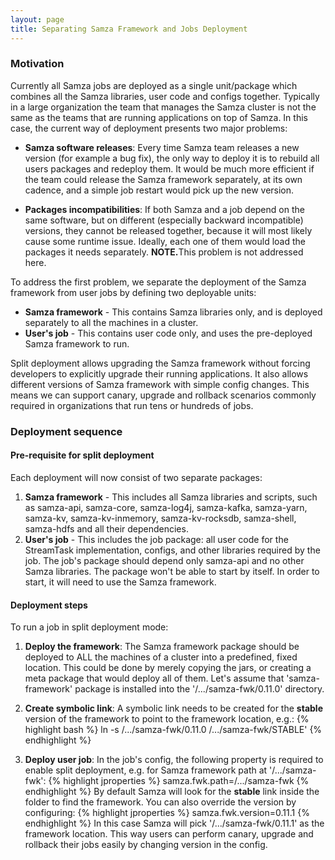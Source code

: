 ```yaml
---
layout: page
title: Separating Samza Framework and Jobs Deployment
---
```

<!--
   Licensed to the Apache Software Foundation (ASF) under one or more
   contributor license agreements.  See the NOTICE file distributed with
   this work for additional information regarding copyright ownership.
   The ASF licenses this file to You under the Apache License, Version 2.0
   (the "License"); you may not use this file except in compliance with
   the License.  You may obtain a copy of the License at

       http://www.apache.org/licenses/LICENSE-2.0

   Unless required by applicable law or agreed to in writing, software
   distributed under the License is distributed on an "AS IS" BASIS,
   WITHOUT WARRANTIES OR CONDITIONS OF ANY KIND, either express or implied.
   See the License for the specific language governing permissions and
   limitations under the License.
-->


### Motivation
Currently all Samza jobs are deployed as a single unit/package which combines all the Samza libraries, user code and configs together. Typically in a large organization the team that manages the Samza cluster is not the same as the teams that are running applications on top of Samza. In this case, the current way of deployment presents two major problems:

* **Samza software releases**:
Every time Samza team releases a new version (for example a bug fix), the only way to deploy it is to rebuild all users packages and redeploy them. It would be much more efficient if the team could release the Samza framework separately, at its own cadence, and a simple job restart would pick up the new version.

* **Packages incompatibilities**:
If both Samza and a job depend on the same software, but on different (especially backward incompatible) versions, they cannot be released together, because it will most likely cause some runtime issue. Ideally, each one of them would load the packages it needs separately.
<b>NOTE.</b>This problem is not addressed here.

To address the first problem, we separate the deployment of the Samza framework from user jobs by defining two deployable units:

* **Samza framework** - This contains Samza libraries only, and is deployed separately to all the machines in a cluster.
* **User's job** - This contains user code only, and uses the pre-deployed Samza framework to run.

Split deployment allows upgrading the Samza framework without forcing developers to explicitly upgrade their running applications. It also allows different versions of Samza framework with simple config changes. This means we can support canary, upgrade and rollback scenarios commonly
required in organizations that run tens or hundreds of jobs.

### Deployment sequence

#### Pre-requisite for split deployment
Each deployment will now consist of two separate packages:<p>

1. **Samza framework** - This includes all Samza libraries and scripts, such as samza-api, samza-core, samza-log4j, samza-kafka, samza-yarn, samza-kv, samza-kv-inmemory, samza-kv-rocksdb, samza-shell, samza-hdfs and all their dependencies.
2. **User's job** - This includes the job package: all user code for the StreamTask implementation, configs, and other libraries required by the job. The job's package should depend only samza-api and no other Samza libraries. The package won't be able to start by itself. In order to start, it will need to use the Samza framework.

#### Deployment steps
To run a job in split deployment mode:

1. **Deploy the framework**:
The Samza framework package should be deployed to ALL the machines of a cluster into a predefined, fixed location. This could be done by merely copying the jars, or creating a meta package that would deploy all of them. Let's assume that 'samza-framework' package is installed into the '/.../samza-fwk/0.11.0' directory.

2. **Create symbolic link**:
A symbolic link needs to be created for the **stable** version of the framework to point to the framework location, e.g.: {% highlight bash %} ln -s /.../samza-fwk/0.11.0 /.../samza-fwk/STABLE' {% endhighlight %}

3. **Deploy user job**:
In the job's config, the following property is required to enable split deployment, e.g. for Samza framework path at '/.../samza-fwk': {% highlight jproperties %} samza.fwk.path=/.../samza-fwk {% endhighlight %} By default Samza will look for the **stable** link inside the folder to find the framework. You can also override the version by configuring: {% highlight jproperties %} samza.fwk.version=0.11.1 {% endhighlight %} In this case Samza will pick '/.../samza-fwk/0.11.1' as the framework location. This way users can perform canary, upgrade and rollback their jobs easily by changing version in the config.
